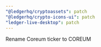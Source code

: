 ```yaml
---
"@ledgerhq/cryptoassets": patch
"@ledgerhq/crypto-icons-ui": patch
"ledger-live-desktop": patch
---
```


Rename Coreum ticker to COREUM
